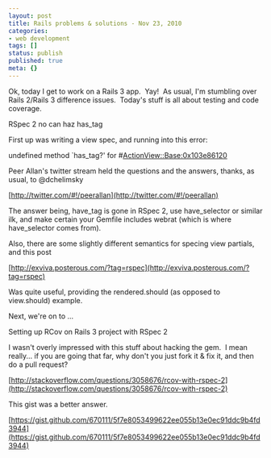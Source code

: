 ```yaml
---
layout: post
title: Rails problems & solutions - Nov 23, 2010
categories: 
- web development
tags: []
status: publish
published: true
meta: {}
---
```


Ok, today I get to work on a Rails 3 app.  Yay!  As usual, I'm stumbling over Rails 2/Rails 3 difference issues.  Today's stuff is all about testing and code coverage.



RSpec 2 no can haz has_tag



First up was writing a view spec, and running into this error:



undefined method `has_tag?' for #<ActionView::Base:0x103e86120>



Peer Allan's twitter stream held the questions and the answers, thanks, as usual, to @dchelimsky



[http://twitter.com/#!/peerallan](http://twitter.com/#!/peerallan)



The answer being, have_tag is gone in RSpec 2, use have_selector or similar ilk, and make certain your Gemfile includes webrat (which is where have_selector comes from).



Also, there are some slightly different semantics for specing view partials, and this post



[http://exviva.posterous.com/?tag=rspec](http://exviva.posterous.com/?tag=rspec)



Was quite useful, providing the rendered.should (as opposed to view.should) example.



Next, we're on to ... 



Setting up RCov on Rails 3 project with RSpec 2



I wasn't overly impressed with this stuff about hacking the gem.  I mean really... if you are going that far, why don't you just fork it & fix it, and then do a pull request?



[http://stackoverflow.com/questions/3058676/rcov-with-rspec-2](http://stackoverflow.com/questions/3058676/rcov-with-rspec-2)



This gist was a better answer. 



[https://gist.github.com/670111/5f7e8053499622ee055b13e0ec91ddc9b4fd3944](https://gist.github.com/670111/5f7e8053499622ee055b13e0ec91ddc9b4fd3944)

